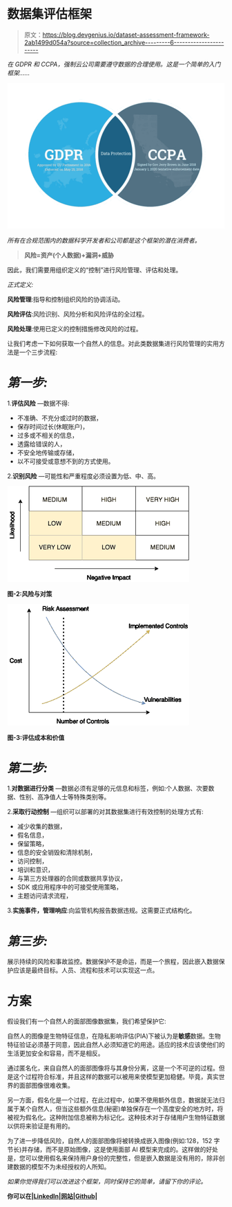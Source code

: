 # 数据集评估框架

> 原文：<https://blog.devgenius.io/dataset-assessment-framework-2ab1499d054a?source=collection_archive---------6----------------------->

*在 GDPR 和 CCPA，强制云公司需要遵守数据的合理使用。这是一个简单的入门框架……*

![](img/4873651bf3f9f95d09d88cda6c005d68.png)

*所有在合规范围内的数据科学开发者和公司都是这个框架的潜在消费者。*

> **风险=资产(个人数据)+漏洞+威胁**

因此，我们需要用组织定义的“控制”进行风险管理、评估和处理。

*正式定义:*

**风险管理**:指导和控制组织风险的协调活动。

**风险评估**:风险识别、风险分析和风险评估的全过程。

**风险处理**:使用已定义的控制措施修改风险的过程。

让我们考虑一下如何获取一个自然人的信息。对此类数据集进行风险管理的实用方法是一个三步流程:

# ***第一步:***

1.**评估风险** —数据不得:

*   不准确、不充分或过时的数据，
*   保存时间过长(休眠账户)，
*   过多或不相关的信息，
*   透露给错误的人，
*   不安全地传输或存储，
*   以不可接受或意想不到的方式使用。

2.**识别风险** —可能性和严重程度必须设置为低、中、高。

![](img/c2a7b1300020fb1b6e5baa71eb9aa5b0.png)

**图-2:风险与对策**

![](img/570974109c679d0d063910997c587586.png)

**图-3:评估成本和价值**

# ***第二步:***

1.**对数据进行分类** —数据必须有足够的元信息和标签，例如:个人数据、次要数据、性别、高净值人士等特殊类别等。

2.**采取行动控制** —组织可以部署的对其数据集进行有效控制的处理方式有:

*   减少收集的数据，
*   假名信息，
*   保留策略，
*   信息的安全销毁和清除机制，
*   访问控制，
*   培训和意识，
*   与第三方处理器的合同或数据共享协议，
*   SDK 或应用程序中的可接受使用策略，
*   主题访问请求流程，

3.**实施事件，管理响应**:向监管机构报告数据违规。这需要正式结构化。

# ***第三步:***

展示持续的风险和事故监控。数据保护不是命运，而是一个旅程，因此嵌入数据保护应该是最终目标。人员、流程和技术可以实现这一点。

# 方案

假设我们有一个自然人的面部图像数据集，我们希望保护它:

自然人的图像是生物特征信息，在隐私影响评估(PIA)下被认为是**敏感**数据。生物特征验证必须基于同意，因此自然人必须知道它的用途。适应的技术应该使他们的生活更加安全和容易，而不是相反。

通过匿名化，来自自然人的面部图像将与其身份分离，这是一个不可逆的过程。但是这个过程符合标准，并且这样的数据可以被用来使模型更加稳健。毕竟，真实世界的面部图像很难收集。

另一方面，假名化是一个过程，在此过程中，如果不使用额外信息，数据就无法归属于某个自然人，但当这些额外信息(秘密)单独保存在一个高度安全的地方时，将被视为假名化。这种附加信息被称为标记化。这种技术对于存储用户生物特征数据以供将来验证是有用的。

为了进一步降低风险，自然人的面部图像将被转换成嵌入图像(例如:128，152 字节长)并存储，而不是原始图像，这是使用面部 AI 模型来完成的。这样做的好处是，您可以使用假名来保持用户身份的完整性，但是嵌入数据是没有用的，除非创建数据的模型不为未经授权的人所知。

*如果你觉得我们可以改进这个框架，同时保持它的简单，请留下你的评论。*

**你可以在|**[**LinkedIn**](https://www.linkedin.com/in/mdeore/)**|**[**网站**](https://tomdeore.wixsite.com/epoch)**|**[**Github**](https://github.com/milinddeore)**|**